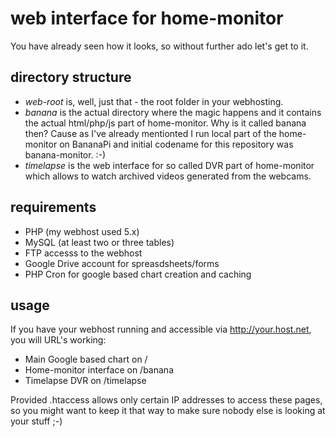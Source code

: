 # web interface for home-monitor

You have already seen how it looks, so without further ado let's get to it.

## directory structure

* *web-root* is, well, just that - the root folder in your webhosting.
* *banana* is the actual directory where the magic happens and it contains the actual html/php/js part of home-monitor. Why is it called banana then? Cause as I've already mentionted I run local part of the home-monitor on BananaPi and initial codename for this repository was banana-monitor. :-)
* *timelapse* is the web interface for so called DVR part of home-monitor which allows to watch archived videos generated from the webcams.

## requirements

* PHP (my webhost used 5.x)
* MySQL (at least two or three tables)
* FTP accesss to the webhost
* Google Drive account for spreasdsheets/forms
* PHP Cron for google based chart creation and caching

## usage

If you have your webhost running and accessible via http://your.host.net, you will URL's working:

* Main Google based chart on /
* Home-monitor interface on /banana
* Timelapse DVR on /timelapse

Provided .htaccess allows only certain IP addresses to access these pages, so you might want to keep it that way to make sure nobody else is looking at your stuff ;-)
